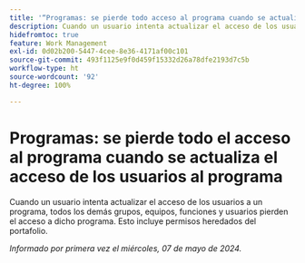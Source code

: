 ```yaml
---
title: '“Programas: se pierde todo acceso al programa cuando se actualiza el acceso de los usuarios al programa”'
description: Cuando un usuario intenta actualizar el acceso de los usuarios a un programa, todos los demás grupos, equipos, funciones y usuarios pierden el acceso a dicho programa. Esto incluye permisos heredados del portafolio.
hidefromtoc: true
feature: Work Management
exl-id: 0d02b200-5447-4cee-8e36-4171af00c101
source-git-commit: 493f1125e9f0d459f15332d26a78dfe2193d7c5b
workflow-type: ht
source-wordcount: '92'
ht-degree: 100%

---
```


# Programas: se pierde todo el acceso al programa cuando se actualiza el acceso de los usuarios al programa

Cuando un usuario intenta actualizar el acceso de los usuarios a un programa, todos los demás grupos, equipos, funciones y usuarios pierden el acceso a dicho programa. Esto incluye permisos heredados del portafolio.

_Informado por primera vez el miércoles, 07 de mayo de 2024._
